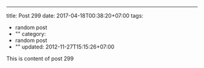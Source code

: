 ---
title: Post 299
date: 2017-04-18T00:38:20+07:00
tags:
  - random post
  - ""
category:
  - random post
  - ""
updated: 2012-11-27T15:15:26+07:00

This is content of post 299